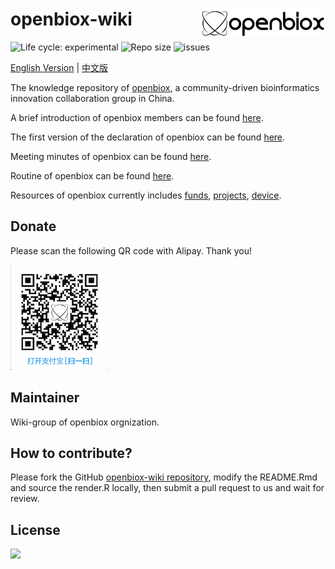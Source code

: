 # openbiox-wiki <img src="../static/img/logo-long.png" align="right" alt="openbiox" width="200"/>

<img src="https://img.shields.io/badge/lifecycle-experimental-orange.svg" alt="Life cycle: experimental"> <img src="https://img.shields.io/github/repo-size/openbiox/openbiox-wiki.svg" alt="Repo size"/> <img src="https://img.shields.io/github/issues/openbiox/openbiox-wiki.svg" alt="issues"/>

[English Version](./) | [中文版](../)

The knowledge repository of [openbiox](https://openbiox.org), a community-driven bioinformatics innovation collaboration group in China.

A brief introduction of openbiox members can be found [here](../zh/members).

The first version of the declaration of openbiox can be found [here](../zh/declaration).

Meeting minutes of openbiox can be found [here](../zh/minutes).

Routine of openbiox can be found [here](../zh/routine).

Resources of openbiox currently includes
[funds](../zh/resources/funds), 
[projects](../zh/resources/projects),
[device](../zh/resources/device).

## Donate
Please scan the following QR code with Alipay. Thank you!

![资助](../static/img/QRcode.png)

## Maintainer

Wiki-group of openbiox orgnization.

## How to contribute?

Please fork the GitHub [openbiox-wiki
repository](https://github.com/openbiox/openbiox-wiki), modify the README.Rmd and source the render.R locally, then submit a pull request to us and wait for review.

## License

[![](https://i.creativecommons.org/l/by-nc-nd/4.0/88x31.png)](https://creativecommons.org/licenses/by-nc-nd/4.0/)

